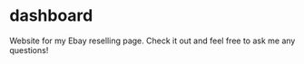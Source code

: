 # dashboard
Website for my Ebay reselling page. Check it out and feel free to ask me any questions! 
